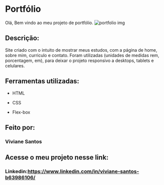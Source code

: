 # Portfólio
Olá, Bem vindo ao meu projeto de portfólio.
![portfolio img](https://user-images.githubusercontent.com/32166800/220382053-5903cd4c-d374-4a1e-969a-054b75a9ad22.PNG)
## Descrição:
Site criado com o intuito de mostrar meus estudos, com a página de home, sobre mim, curriculo e contato. Foram utilizadas (unidades de medidas rem, porcentagem, em), para deixar o projeto responsivo a desktops, tablets e celulares. 

## Ferramentas utilizadas:

* HTML

* CSS

* Flex-box

## Feito por:

### Viviane Santos

## Acesse o meu projeto nesse link: 

### Linkedin:https://www.linkedin.com/in/viviane-santos-b63986106/
